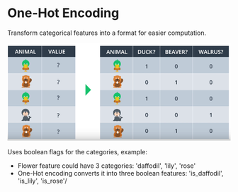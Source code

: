 # One-Hot Encoding
Transform categorical features into a format for easier computation.

![](../../images/2018-01-15-17-16-51.png)

Uses boolean flags for the categories, example:
* Flower feature could have 3 categories: 'daffodil', 'lily', 'rose'
* One-Hot encoding converts it into three boolean features: 'is_daffodil', 'is_lily', 'is_rose'/